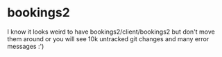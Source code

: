 # bookings2

I know it looks weird to have bookings2/client/bookings2 but don't move them around or you will see 10k untracked git changes and many error messages :')
